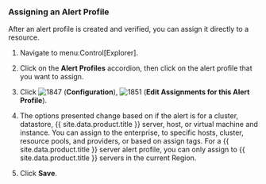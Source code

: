 ### Assigning an Alert Profile

After an alert profile is created and verified, you can assign it
directly to a resource.

1.  Navigate to menu:Control\[Explorer\].

2.  Click on the **Alert Profiles** accordion, then click on the alert
    profile that you want to assign.

3.  Click ![1847](../images/1847.png) (**Configuration**),
    ![1851](../images/1851.png) (**Edit Assignments for this Alert
    Profile**).

4.  The options presented change based on if the alert is for a cluster,
    datastore, {{ site.data.product.title }} server, host, or virtual machine and
    instance. You can assign to the enterprise, to specific hosts,
    cluster, resource pools, and providers, or based on assign tags. For
    a {{ site.data.product.title }} server alert profile, you can only assign to
    {{ site.data.product.title }} servers in the current Region.

5.  Click **Save**.

